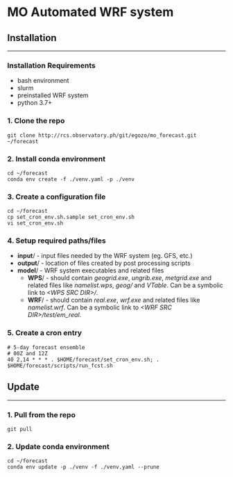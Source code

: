 # MO Automated WRF system

## Installation
---

### Installation Requirements
- bash environment
- slurm
- preinstalled WRF system
- python 3.7+

### 1. Clone the repo
```
git clone http://rcs.observatory.ph/git/egozo/mo_forecast.git ~/forecast
```

### 2. Install conda environment
```
cd ~/forecast
conda env create -f ./venv.yaml -p ./venv
```

### 3. Create a configuration file
```
cd ~/forecast
cp set_cron_env.sh.sample set_cron_env.sh
vi set_cron_env.sh
```

### 4. Setup required paths/files
- __input__/ - input files needed by the WRF system (eg. GFS, etc.)
- __output__/ - location of files created by post processing scripts
- __model__/ - WRF system executables and related files
    - __WPS__/ - should contain _geogrid.exe_, _ungrib.exe_, _metgrid.exe_ and related files like _namelist.wps_, _geog/_ and _VTable_. Can be a symbolic link to _\<WPS SRC DIR\>/_.
    - __WRF__/ - should contain _real.exe_, _wrf.exe_ and related files like _namelist.wrf_. Can be a symbolic link to _\<WRF SRC DIR\>/test/em_real_.

### 5. Create a cron entry
```
# 5-day forecast ensemble
# 00Z and 12Z
40 2,14 * * * . $HOME/forecast/set_cron_env.sh; . $HOME/forecast/scripts/run_fcst.sh
```  

## Update
---

### 1. Pull from the repo
```
git pull
```

### 2. Update conda environment
```
cd ~/forecast
conda env update -p ./venv -f ./venv.yaml --prune
```